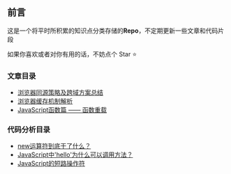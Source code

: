 ## 前言
这是一个将平时所积累的知识点分类存储的**Repo**，不定期更新一些文章和代码片段

如果你喜欢或者对你有用的话，不妨点个 Star :star:

### 文章目录
* [浏览器同源策略及跨域方案总结](./articles/1.md)
* [浏览器缓存机制解析](./articles/2.md)
* [JavaScript函数篇 —— 函数重载](./articles/3.md)

### 代码分析目录
* [new运算符到底干了什么？](./codes/1.md)
* [JavaScript中'hello'为什么可以调用方法？](./codes/2.md)
* [JavaScript的短路操作符](./codes/3.md)